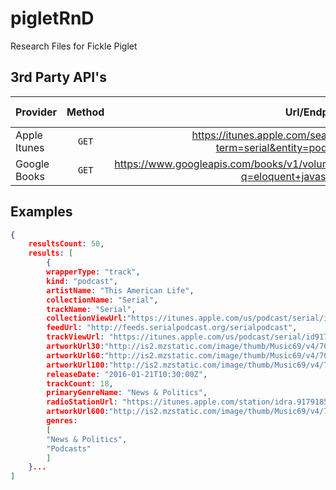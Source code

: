 # pigletRnD
Research Files for Fickle Piglet

## 3rd Party API's


| Provider        | Method      | Url/Endpoint  | Example Number |
| ------------- |:-------------:| ------------:|------------:|
| Apple Itunes | `GET` | https://itunes.apple.com/search?term=serial&entity=podcast | 1 |
| Google Books | `GET` | https://www.googleapis.com/books/v1/volumes?q=eloquent+javascript | 2 |


## Examples

```JSON
{
	resultsCount: 50,
	results: [
		{
		wrapperType: "track",
		kind: "podcast",
		artistName: "This American Life",
		collectionName: "Serial",
		trackName: "Serial",
		collectionViewUrl:"https://itunes.apple.com/us/podcast/serial/id917918570?mt=2&uo=4",
		feedUrl: "http://feeds.serialpodcast.org/serialpodcast",
		trackViewUrl: "https://itunes.apple.com/us/podcast/serial/id917918570?mt=2&uo=4",
		artworkUrl30:"http://is2.mzstatic.com/image/thumb/Music69/v4/70/c9/71/70c97133-f3a8-738e-ea2c-27a6dc7d9731/source/30x30bb.jpg",
		artworkUrl60:"http://is2.mzstatic.com/image/thumb/Music69/v4/70/c9/71/70c97133-f3a8-738e-ea2c-27a6dc7d9731/source/60x60bb.jpg",
		artworkUrl100:"http://is2.mzstatic.com/image/thumb/Music69/v4/70/c9/71/70c97133-f3a8-738e-ea2c-27a6dc7d9731/source/100x100bb.jpg",
		releaseDate: "2016-01-21T10:30:00Z",
		trackCount: 18,
		primaryGenreName: "News & Politics",
		radioStationUrl: "https://itunes.apple.com/station/idra.917918570",
		artworkUrl600:"http://is2.mzstatic.com/image/thumb/Music69/v4/70/c9/71/70c97133-f3a8-738e-ea2c-27a6dc7d9731/source/600x600bb.jpg",
		genres: 
		[
		"News & Politics",
		"Podcasts"
		]
	}...
]
```



